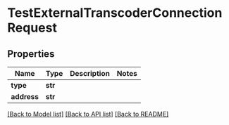# TestExternalTranscoderConnectionRequest


## Properties

Name | Type | Description | Notes
------------ | ------------- | ------------- | -------------
**type** | **str** |  | 
**address** | **str** |  | 

[[Back to Model list]](../#documentation-for-models) [[Back to API list]](../#documentation-for-api-endpoints) [[Back to README]](../)


